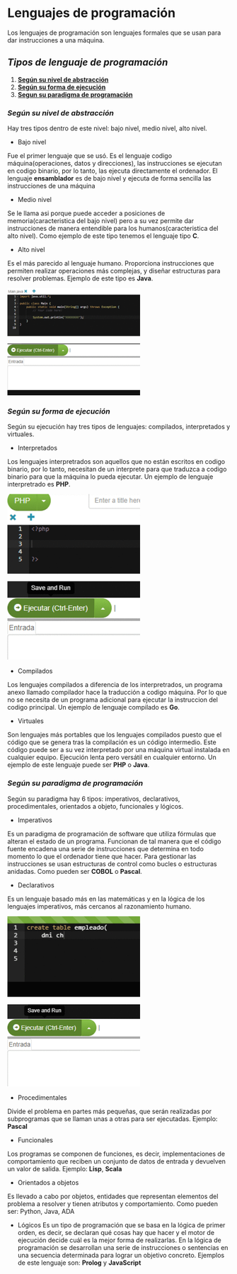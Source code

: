 # Lenguajes de programación
Los lenguajes de programación son lenguajes formales que se usan para dar instrucciones a una máquina.

## _Tipos de lenguaje de programación_

  1. [**Según su nivel de abstracción**](#según-su-nivel-de-abstracción)
  2. [**Según su forma de ejecución**](#según-su-forma-de-ejecución)
  3. [**Segun su paradigma de programación**](#según-su-paradigma-de-programación)
  
### _Según su nivel de abstracción_
Hay tres tipos dentro de este nivel: bajo nivel, medio nivel, alto nivel.

  - Bajo nivel
  
  Fue el primer lenguaje que se usó. Es el lenguaje codigo máquina(operaciones, datos y direcciones), las instrucciones se ejecutan en codigo binario, por lo tanto, las ejecuta directamente el ordenador. El lenguaje **ensamblador** es de bajo nivel y ejecuta de forma sencilla las instrucciones de una máquina
  - Medio nivel
  
  Se le llama asi porque puede acceder a posiciones de memoria(caracteristica del bajo nivel) pero a su vez permite dar instrucciones de manera entendible para los humanos(caracteristica del alto nivel).
  Como ejemplo de este tipo tenemos el lenguaje tipo **C**.
  - Alto nivel
  
  Es el más parecido al lenguaje humano. Proporciona instrucciones que permiten realizar operaciones más complejas, y diseñar estructuras para resolver problemas.
  Ejemplo de este tipo es **Java**.
  
  ![codigo_java](https://github.com/alvarojimeenez/lenguajes_programacion/blob/main/gif_java.gif)
  
  ![codigo_java2](https://github.com/alvarojimeenez/lenguajes_programacion/blob/main/gif_java2.gif)

### _Según su forma de ejecución_
Según su ejecución hay tres tipos de lenguajes: compilados, interpretados y virtuales.
  
  - Interpretados
  
  Los lenguajes interpretrados son aquellos que no están escritos en codigo binario, por lo tanto, necesitan de un interprete para que traduzca a codigo
  binario para que la máquina lo pueda ejecutar. Un ejemplo de lenguaje interpretrado es **PHP**.
  
  ![codigo_php](https://github.com/alvarojimeenez/lenguajes_programacion/blob/main/gif_php.gif)
  
  ![codigo_php2](https://github.com/alvarojimeenez/lenguajes_programacion/blob/main/gif_php2.gif)
  
  
  - Compilados 
  
  Los lenguajes compilados a diferencia de los interpretrados, un programa anexo llamado compilador hace la traducción a codigo máquina. Por lo que no se necesita de un programa adicional para ejecutar la instruccion del codigo principal. Un ejemplo de lenguaje compilado es **Go**.
  - Virtuales
  
  Son lenguajes más portables que los lenguajes compilados puesto que el código que se genera tras la compilación es un código intermedio. Este código puede ser a su vez interpretado por una máquina virtual instalada en cualquier equipo. Ejecución lenta pero versátil en cualquier entorno. Un ejemplo de este lenguaje puede ser **PHP** o **Java**. 
 

### _Según su paradigma de programación_
Según su paradigma hay 6 tipos: imperativos, declarativos, procedimentales, orientados a objeto, funcionales y lógicos. 

  - Imperativos 
  
  Es un paradigma de programación de software que utiliza fórmulas que alteran el estado de un programa. Funcionan de tal manera que el código fuente encadena una serie de instrucciones que determina en todo momento lo que el ordenador tiene que hacer. Para gestionar las instrucciones se usan estructuras de control como bucles o estructuras anidadas. Como pueden ser **COBOL** o **Pascal**. 
  - Declarativos
  
  Es un lenguaje basado más en las matemáticas y en la lógica de los lenguajes imperativos, más cercanos al razonamiento humano. 
  
  ![codigo_sql](https://github.com/alvarojimeenez/lenguajes_programacion/blob/main/gif_sql.gif)
  
  ![codigo_sql2](https://github.com/alvarojimeenez/lenguajes_programacion/blob/main/gif_sql2.gif)
  - Procedimentales 
  
  Divide el problema en partes más pequeñas, que serán realizadas por subprogramas que se llaman unas a otras para ser ejecutadas. Ejemplo: **Pascal**
  - Funcionales 
  
 Los programas se componen de funciones, es decir, implementaciones de comportamiento que reciben un conjunto de datos de entrada y devuelven un valor de salida. Ejemplo: **Lisp**, **Scala**
  - Orientados a objetos 
  
  Es llevado a cabo por objetos, entidades que representan elementos del problema a resolver y tienen atributos y comportamiento. Como pueden ser: Python, Java, ADA
  - Lógicos 
  Es un tipo de programación que se basa en la lógica de primer orden, es decir, se declaran qué cosas hay que hacer y el motor de ejecución decide cuál es la mejor forma de realizarlas. En la lógica de programación se desarrollan una serie de instrucciones o sentencias en una secuencia determinada para lograr un objetivo concreto. Ejemplos de este lenguaje son: **Prolog** y **JavaScript**
  




